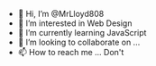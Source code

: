 - 👋 Hi, I’m @MrLloyd808
- 👀 I’m interested in Web Design 
- 🌱 I’m currently learning JavaScript 
- 💞️ I’m looking to collaborate on ...
- 📫 How to reach me ... Don't 

<!---
MrLloyd808/MrLloyd808 is a ✨ special ✨ repository because its `README.md` (this file) appears on your GitHub profile.
You can click the Preview link to take a look at your changes.
--->
